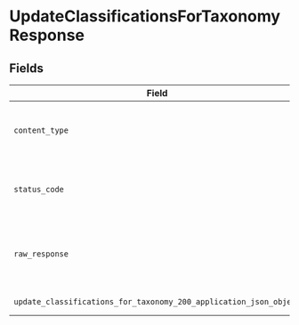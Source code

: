 # UpdateClassificationsForTaxonomyResponse


## Fields

| Field                                                                                                                                                        | Type                                                                                                                                                         | Required                                                                                                                                                     | Description                                                                                                                                                  |
| ------------------------------------------------------------------------------------------------------------------------------------------------------------ | ------------------------------------------------------------------------------------------------------------------------------------------------------------ | ------------------------------------------------------------------------------------------------------------------------------------------------------------ | ------------------------------------------------------------------------------------------------------------------------------------------------------------ |
| `content_type`                                                                                                                                               | *Optional[str]*                                                                                                                                              | :heavy_check_mark:                                                                                                                                           | HTTP response content type for this operation                                                                                                                |
| `status_code`                                                                                                                                                | *Optional[int]*                                                                                                                                              | :heavy_check_mark:                                                                                                                                           | HTTP response status code for this operation                                                                                                                 |
| `raw_response`                                                                                                                                               | [requests.Response](https://requests.readthedocs.io/en/latest/api/#requests.Response)                                                                        | :heavy_minus_sign:                                                                                                                                           | Raw HTTP response; suitable for custom response parsing                                                                                                      |
| `update_classifications_for_taxonomy_200_application_json_object`                                                                                            | [Optional[operations.UpdateClassificationsForTaxonomy200ApplicationJSON]](undefined/models/operations/updateclassificationsfortaxonomy200applicationjson.md) | :heavy_minus_sign:                                                                                                                                           | Taxonomies classifications                                                                                                                                   |
